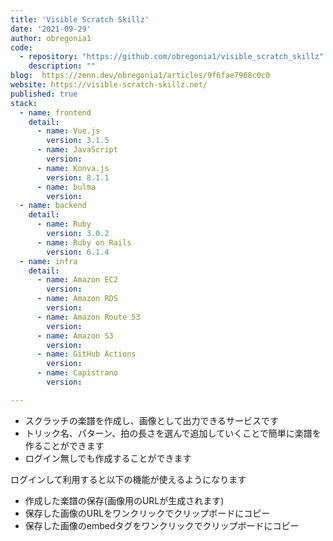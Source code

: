 ```yaml
---
title: 'Visible Scratch Skillz'
date: '2021-09-29'
author: obregonia1
code: 
  - repository: "https://github.com/obregonia1/visible_scratch_skillz"
    description: ""
blog:  https://zenn.dev/obregonia1/articles/9f6fae7968c0c0
website: https://visible-scratch-skillz.net/
published: true
stack:
  - name: frontend
    detail: 
      - name: Vue.js 
        version: 3.1.5
      - name: JavaScript
        version:
      - name: Konva.js
        version: 8.1.1
      - name: bulma
        version:
  - name: backend
    detail: 
      - name: Ruby
        version: 3.0.2
      - name: Ruby on Rails
        version: 6.1.4
  - name: infra
    detail:
      - name: Amazon EC2
        version: 
      - name: Amazon RDS
        version: 
      - name: Amazon Route 53
        version: 
      - name: Amazon S3
        version: 
      - name: GitHub Actions
        version: 
      - name: Capistrano
        version: 

---
```


* スクラッチの楽譜を作成し、画像として出力できるサービスです
* トリック名、パターン、拍の長さを選んで追加していくことで簡単に楽譜を作ることができます
* ログイン無しでも作成することができます

ログインして利用すると以下の機能が使えるようになります

* 作成した楽譜の保存(画像用のURLが生成されます)
* 保存した画像のURLをワンクリックでクリップボードにコピー
* 保存した画像のembedタグをワンクリックでクリップボードにコピー

